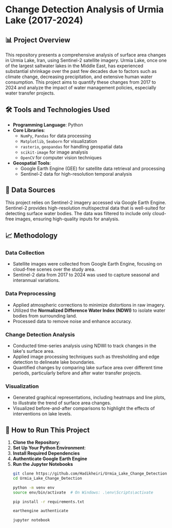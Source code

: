 # Change Detection Analysis of Urmia Lake (2017-2024)

## 📊 Project Overview
This repository presents a comprehensive analysis of surface area changes in Urmia Lake, Iran, using Sentinel-2 satellite imagery. Urmia Lake, once one of the largest saltwater lakes in the Middle East, has experienced substantial shrinkage over the past few decades due to factors such as climate change, decreasing precipitation, and extensive human water consumption. This project aims to quantify these changes from 2017 to 2024 and analyze the impact of water management policies, especially water transfer projects.

## 🛠️ Tools and Technologies Used
- **Programming Language**: Python
- **Core Libraries**: 
  - `NumPy`, `Pandas` for data processing
  - `Matplotlib`, `Seaborn` for visualization
  - `rasterio`, `geopandas` for handling geospatial data
  - `scikit-image` for image analysis
  - `OpenCV` for computer vision techniques
- **Geospatial Tools**:
  - Google Earth Engine (GEE) for satellite data retrieval and processing
  - Sentinel-2 data for high-resolution temporal analysis

## 📂 Data Sources
This project relies on Sentinel-2 imagery accessed via Google Earth Engine. Sentinel-2 provides high-resolution multispectral data that is well-suited for detecting surface water bodies. The data was filtered to include only cloud-free images, ensuring high-quality inputs for analysis.

## 📈 Methodology

### Data Collection
- Satellite images were collected from Google Earth Engine, focusing on cloud-free scenes over the study area.
- Sentinel-2 data from 2017 to 2024 was used to capture seasonal and interannual variations.

### Data Preprocessing
- Applied atmospheric corrections to minimize distortions in raw imagery.
- Utilized the **Normalized Difference Water Index (NDWI)** to isolate water bodies from surrounding land.
- Processed data to remove noise and enhance accuracy.

### Change Detection Analysis
- Conducted time-series analysis using NDWI to track changes in the lake's surface area.
- Applied image processing techniques such as thresholding and edge detection to delineate lake boundaries.
- Quantified changes by comparing lake surface area over different time periods, particularly before and after water transfer projects.

### Visualization
- Generated graphical representations, including heatmaps and line plots, to illustrate the trend of surface area changes.
- Visualized before-and-after comparisons to highlight the effects of interventions on lake levels.

## 🚀 How to Run This Project

1. **Clone the Repository**:
2. **Set Up Your Python Environment**:
3. **Install Required Dependencies**
4. **Authenticate Google Earth Engine**
5. **Run the Jupyter Notebooks**
   ```bash
   git clone https://github.com/Hadikheiri/Urmia_Lake_Change_Detection.git
   cd Urmia_Lake_Change_Detection

   python -m venv env
   source env/bin/activate  # On Windows: .\env\Scripts\activate

   pip install -r requirements.txt

   earthengine authenticate

   jupyter notebook


  

